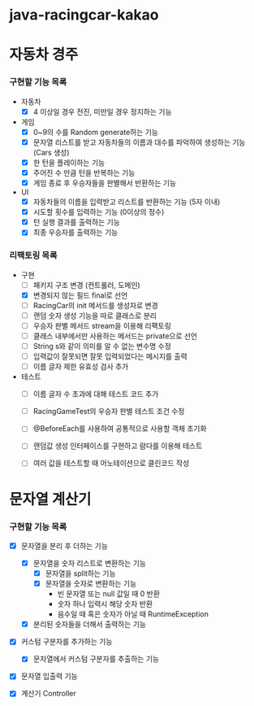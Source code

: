 # java-racingcar-kakao

# 자동차 경주
### 구현할 기능 목록
- 자동차
  - [x] 4 이상일 경우 전진, 미만일 경우 정지하는 기능
- 게임
  - [x] 0~9의 수를 Random generate하는 기능
  - [x] 문자열 리스트를 받고 자동차들의 이름과 대수를 파악하여 생성하는 기능 (Cars 생성)
  - [x] 한 턴을 플레이하는 기능
  - [x] 주어진 수 만큼 턴을 반복하는 기능
  - [x] 게임 종료 후 우승자들을 판별해서 반환하는 기능
- UI
  - [x] 자동차들의 이름을 입력받고 리스트를 반환하는 기능 (5자 이내)
  - [x] 시도할 횟수를 입력하는 기능 (0이상의 정수)
  - [x] 턴 실행 결과를 출력하는 기능
  - [x] 최종 우승자를 출력하는 기능

### 리팩토링 목록
- 구현
  - [ ] 패키지 구조 변경 (컨트롤러, 도메인)
  - [x] 변경되지 않는 필드 final로 선언
  - [ ] RacingCar의 init 메서드를 생성자로 변경
  - [ ] 랜덤 숫자 생성 기능을 따로 클래스로 분리
  - [ ] 우승자 판별 메서드 stream을 이용해 리팩토링
  - [ ] 클래스 내부에서만 사용하는 메서드는 private으로 선언
  - [ ] String s와 같이 의미를 알 수 없는 변수명 수정
  - [ ] 입력값이 잘못되면 잘못 입력되었다는 메시지를 출력
  - [ ] 이름 글자 제한 유효성 검사 추가
  
- 테스트
  - [ ] 이름 글자 수 초과에 대해 테스트 코드 추가
  - [ ] RacingGameTest의 우승자 판별 테스트 조건 수정
  - [ ] @BeforeEach를 사용하여 공통적으로 사용할 객체 초기화
  - [ ] 랜덤값 생성 인터페이스를 구현하고 람다를 이용해 테스트
  - [ ] 여러 값을 테스트할 때 어노테이션으로 클린코드 작성
  

# 문자열 계산기 
### 구현할 기능 목록
- [x] 문자열을 분리 후 더하는 기능
  - [x] 문자열을 숫자 리스트로 변환하는 기능
    - [x] 문자열을 split하는 기능
    - [x] 문자열을 숫자로 변환하는 기능
      - 빈 문자열 또는 null 값일 때 0 반환
      - 숫자 하나 입력시 해당 숫자 반환
      - 음수일 때 혹은 숫자가 아닐 때 RuntimeException
  - [x] 분리된 숫자들을 더해서 출력하는 기능
- [x] 커스텀 구분자를 추가하는 기능
  - [x] 문자열에서 커스텀 구분자를 추출하는 기능
- [x] 문자열 입출력 기능
- [x] 계산기 Controller

